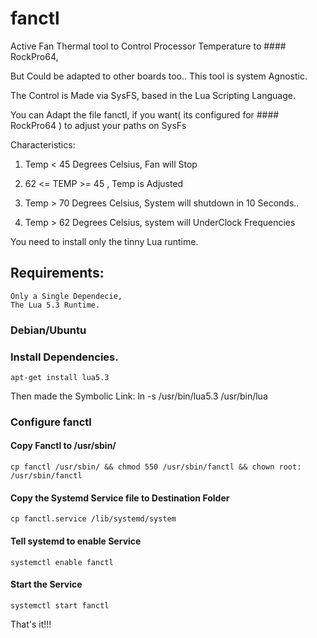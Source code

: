 # fanctl

Active Fan Thermal tool to Control Processor Temperature to #### RockPro64,

But Could be adapted to other boards too..
This tool is system Agnostic.

The Control is Made via SysFS, based in the Lua Scripting Language.

You can Adapt the file fanctl, if you want( its configured  for #### RockPro64 )
to adjust your paths on SysFs

Characteristics:

1. Temp < 45 Degrees Celsius,
	Fan will Stop

2. 62 <= TEMP >= 45 , Temp is Adjusted

3. Temp > 70 Degrees Celsius,
	System will shutdown in 10 Seconds..

4. Temp > 62 Degrees Celsius,
	system will UnderClock Frequencies


You need to install only the tinny Lua runtime.

## Requirements:
	Only a Single Dependecie,
	The Lua 5.3 Runtime.


### Debian/Ubuntu

### Install Dependencies.
	apt-get install lua5.3

Then made the Symbolic Link:
	ln -s /usr/bin/lua5.3 /usr/bin/lua


### Configure fanctl

####  Copy Fanctl to /usr/sbin/
	cp fanctl /usr/sbin/ && chmod 550 /usr/sbin/fanctl && chown root: /usr/sbin/fanctl

#### Copy the Systemd Service file to Destination Folder
	cp fanctl.service /lib/systemd/system

#### Tell systemd to enable Service
	systemctl enable fanctl

#### Start the Service
	systemctl start fanctl
	
That's it!!!

